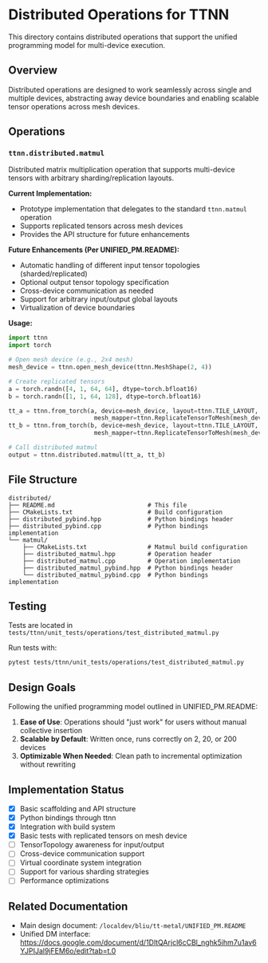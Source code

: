 # Distributed Operations for TTNN

This directory contains distributed operations that support the unified programming model for multi-device execution.

## Overview

Distributed operations are designed to work seamlessly across single and multiple devices, abstracting away device boundaries and enabling scalable tensor operations across mesh devices.

## Operations

### `ttnn.distributed.matmul`

Distributed matrix multiplication operation that supports multi-device tensors with arbitrary sharding/replication layouts.

**Current Implementation:**
- Prototype implementation that delegates to the standard `ttnn.matmul` operation
- Supports replicated tensors across mesh devices
- Provides the API structure for future enhancements

**Future Enhancements (Per UNIFIED_PM.README):**
- Automatic handling of different input tensor topologies (sharded/replicated)
- Optional output tensor topology specification
- Cross-device communication as needed
- Support for arbitrary input/output global layouts
- Virtualization of device boundaries

**Usage:**
```python
import ttnn
import torch

# Open mesh device (e.g., 2x4 mesh)
mesh_device = ttnn.open_mesh_device(ttnn.MeshShape(2, 4))

# Create replicated tensors
a = torch.randn([4, 1, 64, 64], dtype=torch.bfloat16)
b = torch.randn([1, 1, 64, 128], dtype=torch.bfloat16)

tt_a = ttnn.from_torch(a, device=mesh_device, layout=ttnn.TILE_LAYOUT,
                        mesh_mapper=ttnn.ReplicateTensorToMesh(mesh_device))
tt_b = ttnn.from_torch(b, device=mesh_device, layout=ttnn.TILE_LAYOUT,
                        mesh_mapper=ttnn.ReplicateTensorToMesh(mesh_device))

# Call distributed matmul
output = ttnn.distributed.matmul(tt_a, tt_b)
```

## File Structure

```
distributed/
├── README.md                          # This file
├── CMakeLists.txt                     # Build configuration
├── distributed_pybind.hpp             # Python bindings header
├── distributed_pybind.cpp             # Python bindings implementation
└── matmul/
    ├── CMakeLists.txt                 # Matmul build configuration
    ├── distributed_matmul.hpp         # Operation header
    ├── distributed_matmul.cpp         # Operation implementation
    ├── distributed_matmul_pybind.hpp  # Python bindings header
    └── distributed_matmul_pybind.cpp  # Python bindings implementation
```

## Testing

Tests are located in `tests/ttnn/unit_tests/operations/test_distributed_matmul.py`

Run tests with:
```bash
pytest tests/ttnn/unit_tests/operations/test_distributed_matmul.py
```

## Design Goals

Following the unified programming model outlined in UNIFIED_PM.README:

1. **Ease of Use**: Operations should "just work" for users without manual collective insertion
2. **Scalable by Default**: Written once, runs correctly on 2, 20, or 200 devices
3. **Optimizable When Needed**: Clean path to incremental optimization without rewriting

## Implementation Status

- [x] Basic scaffolding and API structure
- [x] Python bindings through ttnn
- [x] Integration with build system
- [x] Basic tests with replicated tensors on mesh device
- [ ] TensorTopology awareness for input/output
- [ ] Cross-device communication support
- [ ] Virtual coordinate system integration
- [ ] Support for various sharding strategies
- [ ] Performance optimizations

## Related Documentation

- Main design document: `/localdev/bliu/tt-metal/UNIFIED_PM.README`
- Unified DM interface: https://docs.google.com/document/d/1DltQArjcl6cCBl_nghk5ihm7u1av6YJPIJal9jFEM6o/edit?tab=t.0
